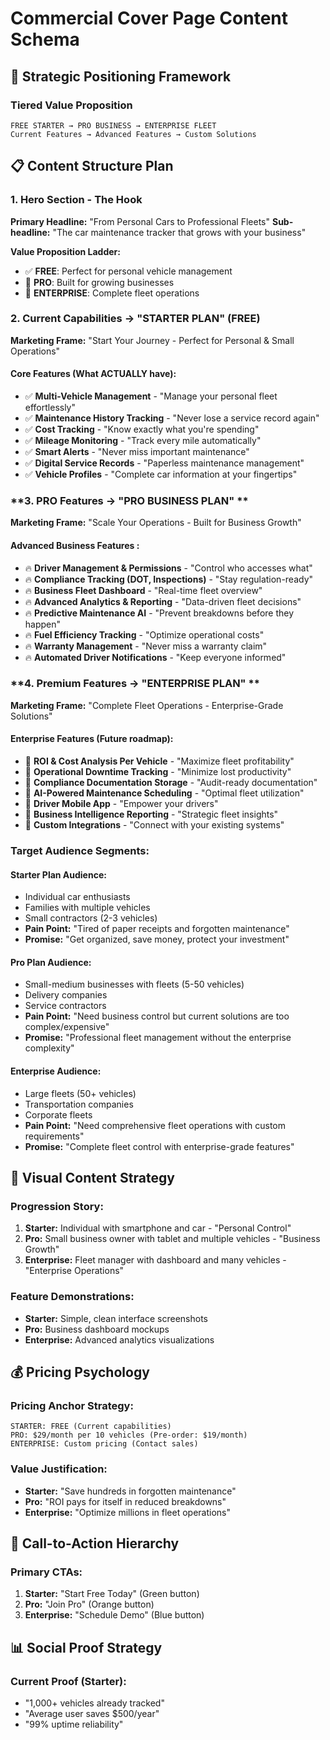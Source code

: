 
# Commercial Cover Page Content Schema

## 🎯 Strategic Positioning Framework

### **Tiered Value Proposition**
```
FREE STARTER → PRO BUSINESS → ENTERPRISE FLEET
Current Features → Advanced Features → Custom Solutions
```

## 📋 Content Structure Plan

### **1. Hero Section - The Hook**
**Primary Headline:** "From Personal Cars to Professional Fleets"
**Sub-headline:** "The car maintenance tracker that grows with your business"

**Value Proposition Ladder:**
- ✅ **FREE**: Perfect for personal vehicle management
- 🚀 **PRO**: Built for growing businesses  
- 🏢 **ENTERPRISE**: Complete fleet operations

### **2. Current Capabilities → "STARTER PLAN" (FREE)**

**Marketing Frame:** "Start Your Journey - Perfect for Personal & Small Operations"

#### Core Features (What ACTUALLY have):
- ✅ **Multi-Vehicle Management** - "Manage your personal fleet effortlessly"
- ✅ **Maintenance History Tracking** - "Never lose a service record again"
- ✅ **Cost Tracking** - "Know exactly what you're spending"
- ✅ **Mileage Monitoring** - "Track every mile automatically"
- ✅ **Smart Alerts** - "Never miss important maintenance"
- ✅ **Digital Service Records** - "Paperless maintenance management"
- ✅ **Vehicle Profiles** - "Complete car information at your fingertips"

### **3. PRO Features → "PRO BUSINESS PLAN" **

**Marketing Frame:** "Scale Your Operations - Built for Business Growth"

#### Advanced Business Features :
- 🔥 **Driver Management & Permissions** - "Control who accesses what"
- 🔥 **Compliance Tracking (DOT, Inspections)** - "Stay regulation-ready"
- 🔥 **Business Fleet Dashboard** - "Real-time fleet overview"
- 🔥 **Advanced Analytics & Reporting** - "Data-driven fleet decisions"
- 🔥 **Predictive Maintenance AI** - "Prevent breakdowns before they happen"
- 🔥 **Fuel Efficiency Tracking** - "Optimize operational costs"
- 🔥 **Warranty Management** - "Never miss a warranty claim"
- 🔥 **Automated Driver Notifications** - "Keep everyone informed"



### **4. Premium Features → "ENTERPRISE PLAN" **

**Marketing Frame:** "Complete Fleet Operations - Enterprise-Grade Solutions"

#### Enterprise Features (Future roadmap):
- 💼 **ROI & Cost Analysis Per Vehicle** - "Maximize fleet profitability"
- 💼 **Operational Downtime Tracking** - "Minimize lost productivity"
- 💼 **Compliance Documentation Storage** - "Audit-ready documentation"
- 💼 **AI-Powered Maintenance Scheduling** - "Optimal fleet utilization"
- 💼 **Driver Mobile App** - "Empower your drivers"
- 💼 **Business Intelligence Reporting** - "Strategic fleet insights"
- 💼 **Custom Integrations** - "Connect with your existing systems"


### **Target Audience Segments:**

#### **Starter Plan Audience:**
- Individual car enthusiasts
- Families with multiple vehicles
- Small contractors (2-3 vehicles)
- **Pain Point:** "Tired of paper receipts and forgotten maintenance"
- **Promise:** "Get organized, save money, protect your investment"

#### **Pro Plan Audience:**
- Small-medium businesses with fleets (5-50 vehicles)
- Delivery companies
- Service contractors
- **Pain Point:** "Need business control but current solutions are too complex/expensive"
- **Promise:** "Professional fleet management without the enterprise complexity"

#### **Enterprise Audience:**
- Large fleets (50+ vehicles)
- Transportation companies
- Corporate fleets
- **Pain Point:** "Need comprehensive fleet operations with custom requirements"
- **Promise:** "Complete fleet control with enterprise-grade features"

## 🎨 Visual Content Strategy

### **Progression Story:**
1. **Starter:** Individual with smartphone and car - "Personal Control"
2. **Pro:** Small business owner with tablet and multiple vehicles - "Business Growth"  
3. **Enterprise:** Fleet manager with dashboard and many vehicles - "Enterprise Operations"

### **Feature Demonstrations:**
- **Starter:** Simple, clean interface screenshots
- **Pro:** Business dashboard mockups 
- **Enterprise:** Advanced analytics visualizations 

## 💰 Pricing Psychology

### **Pricing Anchor Strategy:**
```
STARTER: FREE (Current capabilities)
PRO: $29/month per 10 vehicles (Pre-order: $19/month)
ENTERPRISE: Custom pricing (Contact sales)
```

### **Value Justification:**
- **Starter:** "Save hundreds in forgotten maintenance"
- **Pro:** "ROI pays for itself in reduced breakdowns"  
- **Enterprise:** "Optimize millions in fleet operations"

## 🚀 Call-to-Action Hierarchy

### **Primary CTAs:**
1. **Starter:** "Start Free Today" (Green button)
2. **Pro:** "Join Pro" (Orange button) 
3. **Enterprise:** "Schedule Demo" (Blue button)


## 📊 Social Proof Strategy

### **Current Proof (Starter):**
- "1,000+ vehicles already tracked"
- "Average user saves $500/year"
- "99% uptime reliability"

